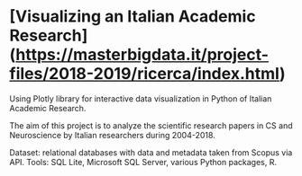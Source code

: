 # [Visualizing an Italian Academic Research] (https://masterbigdata.it/project-files/2018-2019/ricerca/index.html)


Using Plotly library for interactive data visualization in Python of Italian Academic Research.

The aim of this project is to analyze the scientific research papers in CS and Neuroscience by Italian researchers during 2004-2018.

Dataset: relational databases with data and metadata taken from Scopus via API.
Tools: SQL Lite, Microsoft SQL Server, various Python packages, R.